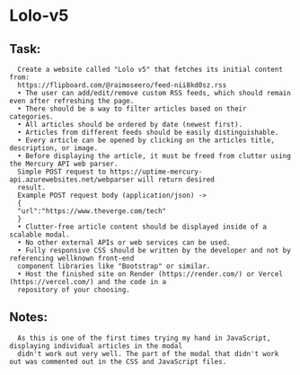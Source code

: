 # Lolo-v5

## Task: 
      Create a website called "Lolo v5" that fetches its initial content from:
      https://flipboard.com/@raimoseero/feed-nii8kd0sz.rss
      • The user can add/edit/remove custom RSS feeds, which should remain even after refreshing the page.
      • There should be a way to filter articles based on their categories.
      • All articles should be ordered by date (newest first).
      • Articles from different feeds should be easily distinguishable.
      • Every article can be opened by clicking on the articles title, description, or image.
      • Before displaying the article, it must be freed from clutter using the Mercury API web parser.
      Simple POST request to https://uptime-mercury-api.azurewebsites.net/webparser will return desired
      result.
      Example POST request body (application/json) ->
      {
      "url":"https://www.theverge.com/tech"
      }
      • Clutter-free article content should be displayed inside of a scalable modal.
      • No other external APIs or web services can be used.
      • Fully responsive CSS should be written by the developer and not by referencing wellknown front-end
      component libraries like "Bootstrap" or similar.
      • Host the finished site on Render (https://render.com/) or Vercel (https://vercel.com/) and the code in a
      repository of your choosing.

## Notes:
      As this is one of the first times trying my hand in JavaScript, displaying individual articles in the modal 
      didn't work out very well. The part of the modal that didn't work out was commented out in the CSS and JavaScript files.

